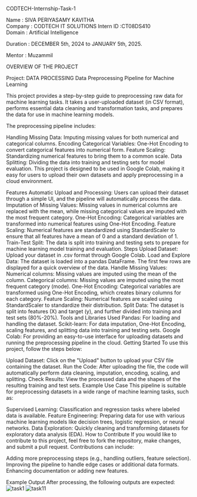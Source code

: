 CODTECH-Internship-Task-1

Name : SIVA PERIYASAMY KAVITHA  
Company : CODTECH IT SOLUTIONS 
Intern ID :CT08DS410  
Domain : Artificial Intelligence 

Duration :  DECEMBER 5th, 2024 to JANUARY 5th, 2025. 

Mentor : Muzammil

OVERVIEW OF THE PROJECT

Project: DATA PROCESSING Data Preprocessing Pipeline for Machine Learning

This project provides a step-by-step guide to preprocessing raw data for machine learning tasks. It takes a user-uploaded dataset (in CSV format), performs essential data cleaning and transformation tasks, and prepares the data for use in machine learning models.

The preprocessing pipeline includes:

Handling Missing Data: Imputing missing values for both numerical and categorical columns. Encoding Categorical Variables: One-Hot Encoding to convert categorical features into numerical form. Feature Scaling: Standardizing numerical features to bring them to a common scale. Data Splitting: Dividing the data into training and testing sets for model evaluation. This project is designed to be used in Google Colab, making it easy for users to upload their own datasets and apply preprocessing in a cloud environment.

Features Automatic Upload and Processing: Users can upload their dataset through a simple UI, and the pipeline will automatically process the data. Imputation of Missing Values: Missing values in numerical columns are replaced with the mean, while missing categorical values are imputed with the most frequent category. One-Hot Encoding: Categorical variables are transformed into numerical features using One-Hot Encoding. Feature Scaling: Numerical features are standardized using StandardScaler to ensure that all features have a mean of 0 and a standard deviation of 1. Train-Test Split: The data is split into training and testing sets to prepare for machine learning model training and evaluation. Steps Upload Dataset: Upload your dataset in .csv format through Google Colab. Load and Explore Data: The dataset is loaded into a pandas DataFrame. The first few rows are displayed for a quick overview of the data. Handle Missing Values: Numerical columns: Missing values are imputed using the mean of the column. Categorical columns: Missing values are imputed using the most frequent category (mode). One-Hot Encoding: Categorical variables are transformed using One-Hot Encoding, which creates binary columns for each category. Feature Scaling: Numerical features are scaled using StandardScaler to standardize their distribution. Split Data: The dataset is split into features (X) and target (y), and further divided into training and test sets (80%-20%). Tools and Libraries Used Pandas: For loading and handling the dataset. Scikit-learn: For data imputation, One-Hot Encoding, scaling features, and splitting data into training and testing sets. Google Colab: For providing an easy-to-use interface for uploading datasets and running the preprocessing pipeline in the cloud. Getting Started To use this project, follow the steps below:

Upload Dataset: Click on the "Upload" button to upload your CSV file containing the dataset. Run the Code: After uploading the file, the code will automatically perform data cleaning, imputation, encoding, scaling, and splitting. Check Results: View the processed data and the shapes of the resulting training and test sets. Example Use Case This pipeline is suitable for preprocessing datasets in a wide range of machine learning tasks, such as:

Supervised Learning: Classification and regression tasks where labeled data is available. Feature Engineering: Preparing data for use with various machine learning models like decision trees, logistic regression, or neural networks. Data Exploration: Quickly cleaning and transforming datasets for exploratory data analysis (EDA). How to Contribute If you would like to contribute to this project, feel free to fork the repository, make changes, and submit a pull request. Contributions can include:

Adding more preprocessing steps (e.g., handling outliers, feature selection). Improving the pipeline to handle edge cases or additional data formats. Enhancing documentation or adding new features.

Example Output After processing, the following outputs are expected:
![task1](https://github.com/user-attachments/assets/6f2d35ad-02cc-4151-b9e0-62ff62c0012f)
![task11](https://github.com/user-attachments/assets/266a663a-9c4d-4c0b-a361-8da1c37492a4)

